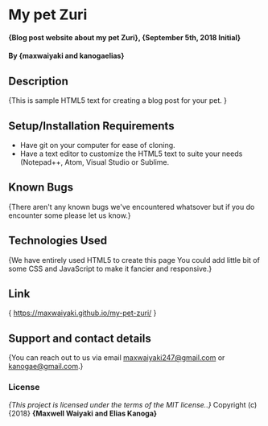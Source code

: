 # My pet Zuri
#### {Blog post website about my pet Zuri}, {September 5th, 2018 Initial}
#### By **{maxwaiyaki and kanogaelias}**
## Description
{This is sample HTML5 text for creating  a blog post for your pet. }
## Setup/Installation Requirements
* Have git on your computer for ease of cloning.
* Have a text editor to customize the HTML5 text to suite your needs (Notepad++, Atom, Visual Studio or Sublime.

## Known Bugs
{There aren't any known bugs we've encountered whatsover but if you do encounter some please let us know.}
## Technologies Used
{We have entirely used HTML5 to create this page You could add little bit of some CSS and JavaScript to make it fancier and responsive.}
## Link
{ https://maxwaiyaki.github.io/my-pet-zuri/ }
## Support and contact details
{You can reach out to us via email maxwaiyaki247@gmail.com or kanogae@gmail.com.}
### License
*{This project is licensed under the terms of the MIT license..}*
Copyright (c) {2018} **{Maxwell Waiyaki and Elias Kanoga}**
  
